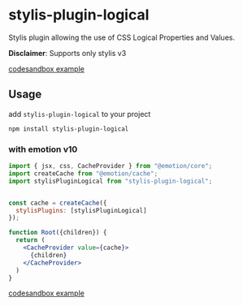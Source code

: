 # stylis-plugin-logical

Stylis plugin allowing the use of CSS Logical Properties and Values.

**Disclaimer**: Supports only stylis v3

[codesandbox example](https://codesandbox.io/s/stylis-plugin-logicalexample-re7zh)

## Usage

add `stylis-plugin-logical` to your project

```
npm install stylis-plugin-logical
```

### with emotion v10
```jsx
import { jsx, css, CacheProvider } from "@emotion/core";
import createCache from "@emotion/cache";
import stylisPluginLogical from "stylis-plugin-logical";


const cache = createCache({
  stylisPlugins: [stylisPluginLogical]
});

function Root({children}) {
  return (
    <CacheProvider value={cache}>
      {children}
    </CacheProvider>
  )
}
```
[codesandbox example](https://codesandbox.io/s/stylis-plugin-logical-emotion-v10-nx9mw?file=/src/App.js:701-761)
